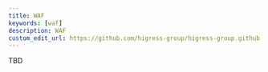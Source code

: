 ```yaml
---
title: WAF
keywords: [waf]
description: WAF
custom_edit_url: https://github.com/higress-group/higress-group.github.io/blob/master/i18n/zh-cn/docusaurus-plugin-content-docs/current/user/waf.md
---
```


TBD